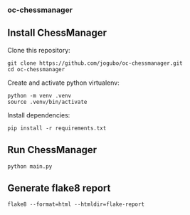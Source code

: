 ### oc-chessmanager

## Install ChessManager

Clone this repository:
```
git clone https://github.com/jogubo/oc-chessmanager.git
cd oc-chessmanager
```

Create and activate python virtualenv:
```
python -m venv .venv
source .venv/bin/activate
```

Install dependencies:
```
pip install -r requirements.txt
```

##  Run ChessManager
```
python main.py
```

## Generate flake8 report
```
flake8 --format=html --htmldir=flake-report
```
